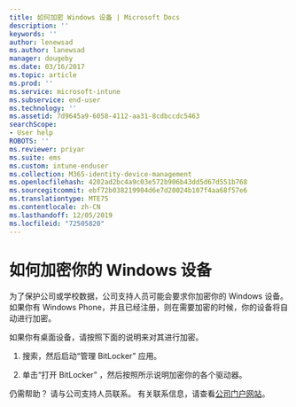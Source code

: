 ```yaml
---
title: 如何加密 Windows 设备 | Microsoft Docs
description: ''
keywords: ''
author: lenewsad
ms.author: lanewsad
manager: dougeby
ms.date: 03/16/2017
ms.topic: article
ms.prod: ''
ms.service: microsoft-intune
ms.subservice: end-user
ms.technology: ''
ms.assetid: 7d9645a9-6058-4112-aa31-8cdbccdc5463
searchScope:
- User help
ROBOTS: ''
ms.reviewer: priyar
ms.suite: ems
ms.custom: intune-enduser
ms.collection: M365-identity-device-management
ms.openlocfilehash: 4202ad2bc4a9c03e572b906b43dd5d67d551b768
ms.sourcegitcommit: ebf72b038219904d6e7d20024b107f4aa68f57e6
ms.translationtype: MTE75
ms.contentlocale: zh-CN
ms.lasthandoff: 12/05/2019
ms.locfileid: "72505820"
---
```

# <a name="how-to-encrypt-your-windows-device"></a>如何加密你的 Windows 设备

为了保护公司或学校数据，公司支持人员可能会要求你加密你的 Windows 设备。 如果你有 Windows Phone，并且已经注册，则在需要加密的时候，你的设备将自动进行加密。

如果你有桌面设备，请按照下面的说明来对其进行加密。

1. 搜索，然后启动“管理 BitLocker”  应用。

2. 单击“打开 BitLocker”  ，然后按照所示说明加密你的各个驱动器。

仍需帮助？ 请与公司支持人员联系。 有关联系信息，请查看[公司门户网站](https://go.microsoft.com/fwlink/?linkid=2010980)。
